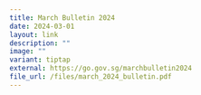 ```yaml
---
title: March Bulletin 2024
date: 2024-03-01
layout: link
description: ""
image: ""
variant: tiptap
external: https://go.gov.sg/marchbulletin2024
file_url: /files/march_2024_bulletin.pdf
---
```

